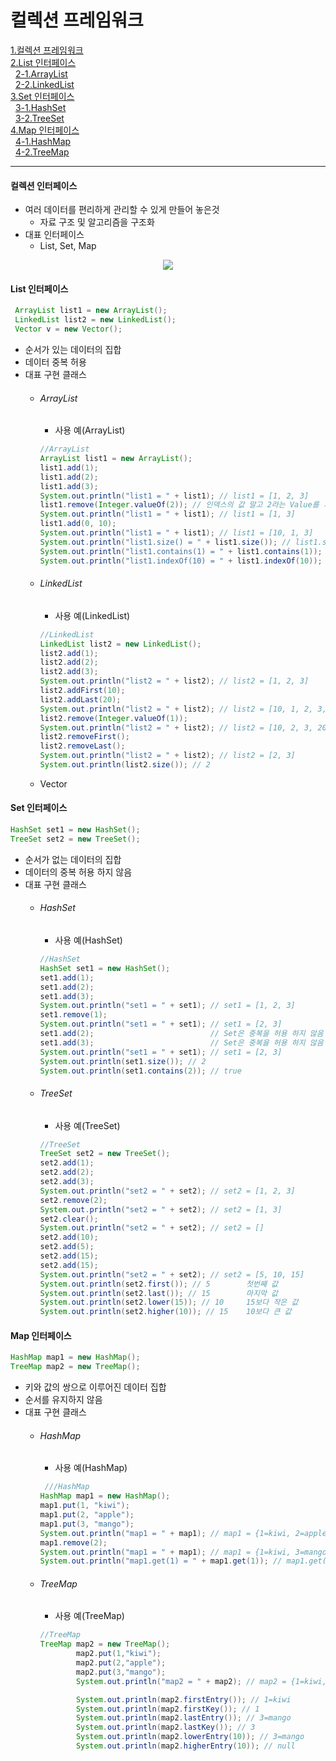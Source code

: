 # 컬렉션 프레임워크

[1.컬렉션 프레임워크](#컬렉션-인터페이스)<br>
[2.List 인터페이스](#list-인터페이스)<br>
&nbsp;&nbsp;[2-1.ArrayList](#arraylist)<br>
&nbsp;&nbsp;[2-2.LinkedList](#linkedlist)<br>
[3.Set 인터페이스](#set-인터페이스)<br>
&nbsp;&nbsp;[3-1.HashSet](#hashset)<br>
&nbsp;&nbsp;[3-2.TreeSet](#treeset)<br>
[4.Map 인터페이스](#map-인터페이스)<br>
&nbsp;&nbsp;[4-1.HashMap](#hashmap)<br>
&nbsp;&nbsp;[4-2.TreeMap](#treemap)<br>

----

#### 컬렉션 인터페이스
- 여러 데이터를 편리하게 관리할 수 있게 만들어 놓은것
  - 자료 구조 및 알고리즘을 구조화
- 대표 인터페이스
  - List, Set, Map
<p align="center"><img src="https://user-images.githubusercontent.com/64088250/182539665-e8b95d23-9986-466f-bbdb-65a24f3900af.JPG"></p>

#### List 인터페이스
 ```java
  ArrayList list1 = new ArrayList();
  LinkedList list2 = new LinkedList();
  Vector v = new Vector();
  ```
- 순서가 있는 데이터의 집합
- 데이터 중복 허용
- 대표 구현 클래스
  - ###### ArrayList
    - 사용 예(ArrayList)
    ```java
    //ArrayList
    ArrayList list1 = new ArrayList();
    list1.add(1);
    list1.add(2);
    list1.add(3);
    System.out.println("list1 = " + list1); // list1 = [1, 2, 3]
    list1.remove(Integer.valueOf(2)); // 인덱스의 값 말고 2라는 Value를 지우고 싶을때
    System.out.println("list1 = " + list1); // list1 = [1, 3]
    list1.add(0, 10);
    System.out.println("list1 = " + list1); // list1 = [10, 1, 3]
    System.out.println("list1.size() = " + list1.size()); // list1.size() = 3
    System.out.println("list1.contains(1) = " + list1.contains(1)); // list1.contains(1) = true
    System.out.println("list1.indexOf(10) = " + list1.indexOf(10)); // list1.indexOf(10) = 0
    ```
  - ###### LinkedList
    - 사용 예(LinkedList)
    ```java
    //LinkedList
    LinkedList list2 = new LinkedList();
    list2.add(1);
    list2.add(2);
    list2.add(3);
    System.out.println("list2 = " + list2); // list2 = [1, 2, 3]
    list2.addFirst(10);
    list2.addLast(20);
    System.out.println("list2 = " + list2); // list2 = [10, 1, 2, 3, 20]
    list2.remove(Integer.valueOf(1));
    System.out.println("list2 = " + list2); // list2 = [10, 2, 3, 20]
    list2.removeFirst();
    list2.removeLast();
    System.out.println("list2 = " + list2); // list2 = [2, 3]
    System.out.println(list2.size()); // 2
    ```
  - Vector
 



#### Set 인터페이스
  ```java
  HashSet set1 = new HashSet();
  TreeSet set2 = new TreeSet();
  ```
- 순서가 없는 데이터의 집합
- 데이터의 중복 허용 하지 않음
- 대표 구현 클래스
  - ###### HashSet
    - 사용 예(HashSet)
    ```java
    //HashSet
    HashSet set1 = new HashSet();
    set1.add(1);
    set1.add(2);
    set1.add(3);
    System.out.println("set1 = " + set1); // set1 = [1, 2, 3]
    set1.remove(1);
    System.out.println("set1 = " + set1); // set1 = [2, 3]
    set1.add(2);                          // Set은 중복을 허용 하지 않음
    set1.add(3);                          // Set은 중복을 허용 하지 않음
    System.out.println("set1 = " + set1); // set1 = [2, 3]
    System.out.println(set1.size()); // 2
    System.out.println(set1.contains(2)); // true
    ```
  - ###### TreeSet
    - 사용 예(TreeSet)
    ```Java
    //TreeSet
    TreeSet set2 = new TreeSet();
    set2.add(1);
    set2.add(2);
    set2.add(3);
    System.out.println("set2 = " + set2); // set2 = [1, 2, 3]
    set2.remove(2);
    System.out.println("set2 = " + set2); // set2 = [1, 3]
    set2.clear();
    System.out.println("set2 = " + set2); // set2 = []
    set2.add(10);
    set2.add(5);
    set2.add(15);
    set2.add(15);
    System.out.println("set2 = " + set2); // set2 = [5, 10, 15]
    System.out.println(set2.first()); // 5        첫번째 값
    System.out.println(set2.last()); // 15        마지막 값
    System.out.println(set2.lower(15)); // 10     15보다 작은 값
    System.out.println(set2.higher(10)); // 15    10보다 큰 값
    ```
  
#### Map 인터페이스
  ```java
  HashMap map1 = new HashMap();
  TreeMap map2 = new TreeMap();
  ```
- 키와 값의 쌍으로 이루어진 데이터 집합
- 순서를 유지하지 않음
- 대표 구현 클래스
  - ###### HashMap
    - 사용 예(HashMap)
    ```java
     ///HashMap
    HashMap map1 = new HashMap();
    map1.put(1, "kiwi");
    map1.put(2, "apple");
    map1.put(3, "mango");
    System.out.println("map1 = " + map1); // map1 = {1=kiwi, 2=apple, 3=mango}
    map1.remove(2);
    System.out.println("map1 = " + map1); // map1 = {1=kiwi, 3=mango}
    System.out.println("map1.get(1) = " + map1.get(1)); // map1.get(1) = kiwi
    ```
  - ###### TreeMap
    - 사용 예(TreeMap)
    ```java
    //TreeMap
    TreeMap map2 = new TreeMap();
            map2.put(1,"kiwi");
            map2.put(2,"apple");
            map2.put(3,"mango");
            System.out.println("map2 = " + map2); // map2 = {1=kiwi, 2=apple, 3=mango}

            System.out.println(map2.firstEntry()); // 1=kiwi
            System.out.println(map2.firstKey()); // 1
            System.out.println(map2.lastEntry()); // 3=mango
            System.out.println(map2.lastKey()); // 3
            System.out.println(map2.lowerEntry(10)); // 3=mango
            System.out.println(map2.higherEntry(10)); // null
    ```